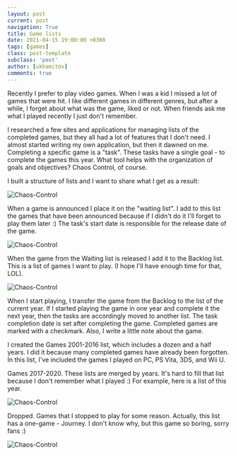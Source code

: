 ```yaml
---
layout: post
current: post
navigation: True
title: Game lists
date: 2021-04-15 19:00:00 +0300
tags: [games]
class: post-template
subclass: 'post'
author: [ukhamitov]
comments: true
---
```


Recently I prefer to play video games. When I was a kid I missed a lot of games that were hit. I like different games in different genres, but after а while, I forget about what was the game, liked or not. When friends ask me what I played recently I just don't remember.

I researched a few sites and applications for managing lists of the completed games, but they all had a lot of features that I don't need. I almost started writing my own application, but then it dawned on me. Completing a specific game is a "task". These tasks have a single goal - to complete the games this year. What tool helps with the organization of goals and objectives? Chaos Control, of course.

I built a structure of lists and I want to share what I get as a result:

![Chaos-Control](https://ukhamitov.com/public/images/games_lists/all_lists.png)

When a game is announced I place it on the "waiting list". I add to this list the games that have been announced because if I didn't do it I'll forget to play them later :) The task's start date is responsible for the release date of the game.

![Chaos-Control](https://ukhamitov.com/public/images/games_lists/waiting_list.png)

When the game from the Waiting list is released I add it to the Backlog list. This is a list of games I want to play. (I hope I'll have enough time for that, LOL).

![Chaos-Control](https://ukhamitov.com/public/images/games_lists/backlog.png)

When I start playing, I transfer the game from the Backlog to the list of the current year. If I started playing the game in one year and complete it the next year, then the tasks are accordingly moved to another list. The task completion date is set after completing the game. Completed games are marked with a checkmark. Also, I write a little note about the game.

I created the Games 2001-2016 list, which includes a dozen and a half years. I did it because many completed games have already been forgotten. In this list, I've included the games I played on PC, PS Vita, 3DS, and Wii U.

Games 2017-2020. These lists are merged by years. It's hard to fill that list because I don't remember what I played :) For example, here is a list of this year.

![Chaos-Control](https://ukhamitov.com/public/images/games_lists/games_2021.png)

Dropped. Games that I stopped to play for some reason. Actually, this list has a one-game - Journey. I don't know why, but this game so boring, sorry fans :)

![Chaos-Control](https://ukhamitov.com/public/images/games_lists/games_dropped.png)